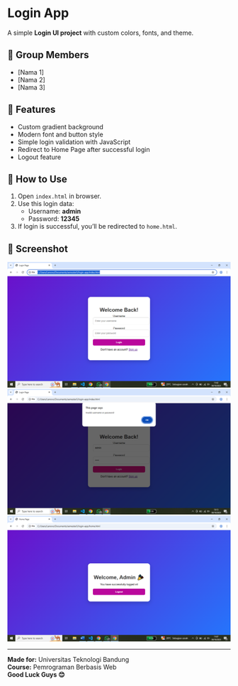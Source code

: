 # Login App

A simple **Login UI project** with custom colors, fonts, and theme.

## 👥 Group Members
- [Nama 1]
- [Nama 2]
- [Nama 3]

## 🎨 Features
- Custom gradient background
- Modern font and button style
- Simple login validation with JavaScript
- Redirect to Home Page after successful login
- Logout feature

## 🧠 How to Use
1. Open `index.html` in browser.
2. Use this login data:
   - Username: **admin**
   - Password: **12345**
3. If login is successful, you’ll be redirected to `home.html`.

## 📸 Screenshot
![Login UI](./Screenshot%20(21).png)
![Login Sukses](./Screenshot%20(22).png)
![Logout](./Screenshot%20(18).png)




---

**Made for:** Universitas Teknologi Bandung  
**Course:** Pemrograman Berbasis Web  
**Good Luck Guys 😊**







